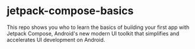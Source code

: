 # jetpack-compose-basics
This repo shows you who to learn the basics of building your first app with Jetpack Compose, Android's new modern UI toolkit that simplifies and accelerates UI development on Android.
